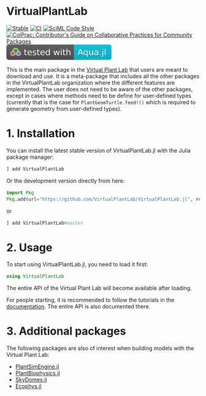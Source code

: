 # VirtualPlantLab

[![Stable](https://img.shields.io/badge/docs-stable-blue.svg)](http://virtualplantlab.com/)
[![CI](https://github.com/VirtualPlantLab/VirtualPlantLab.jl/actions/workflows/CI.yml/badge.svg)](https://github.com/VirtualPlantLab/VirtualPlantLab.jl/actions/workflows/CI.yml)
[![SciML Code Style](https://img.shields.io/static/v1?label=code%20style&message=SciML&color=9558b2&labelColor=389826)](https://github.com/SciML/SciMLStyle)
[![ColPrac: Contributor's Guide on Collaborative Practices for Community Packages](https://img.shields.io/badge/ColPrac-Contributor's%20Guide-blueviolet)](https://github.com/SciML/ColPrac)
[![Aqua QA](https://raw.githubusercontent.com/JuliaTesting/Aqua.jl/master/badge.svg)](https://github.com/JuliaTesting/Aqua.jl)

This is the main package in the [Virtual Plant Lab](http://virtualplantlab.com/) that users
are meant to download and use. It is a meta-package that includes all the other packages
in the VirtualPlantLab organization where the different features are implemented. The user
does not need to be aware of the other packages, except in cases where methods need to be
define for user-defined types (currently that is the case for `PlantGeomTurtle.feed!()`
which is required to generate geometry from user-defined types).

# 1. Installation

You can install the latest stable version of VirtualPlantLab.jl with the Julia package manager:

```julia
] add VirtualPlantLab
```

Or the development version directly from here:

```julia
import Pkg
Pkg.add(url="https://github.com/VirtualPlantLab/VirtualPlantLab.jl", rev = "master")
```
or

```julia
] add VirtualPlantLab#master
```

# 2. Usage

To start using VirtualPlantLab.jl, you need to load it first:

```julia
using VirtualPlantLab
```

The entire API of the Virtual Plant Lab will become available after loading.

For people starting, it is recommended to follow the tutorials in the
[documentation](http://virtualplantlab.com/). The entire API is also documented there.

# 3. Additional packages

The following packages are also of interest when building models with the Virtual Plant Lab:

- [PlantSimEngine.jl](https://github.com/VirtualPlantLab/PlantSimEngine.jl)
- [PlantBiophysics.jl](https://github.com/VEZY/PlantBiophysics.jl.git)
- [SkyDomes.jl](https://github.com/VirtualPlantLab/SkyDomes.jl)
- [Ecophys.jl](https://github.com/VirtualPlantLab/Ecophys.jl.git)

